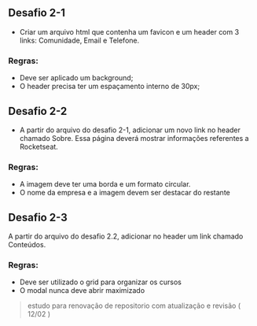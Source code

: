 ## Desafio 2-1

  - Criar um arquivo html que contenha um favicon e um header com 3 links: Comunidade, Email e Telefone.

### Regras:

- Deve ser aplicado um background;
- O header precisa ter um espaçamento interno de 30px;

## Desafio 2-2

- A partir do arquivo do desafio 2-1, adicionar um novo link no header chamado Sobre. Essa página deverá mostrar informações referentes a Rocketseat.


### Regras:

- A imagem deve ter uma borda e um formato circular.
- O nome da empresa e a imagem devem ser destacar do restante

## Desafio 2-3

A partir do arquivo do desafio 2.2, adicionar no header um link chamado Conteúdos.

### Regras:

- Deve ser utilizado o grid para organizar os cursos
- O modal nunca deve abrir maximizado


> estudo para renovação de repositorio com atualização e revisão ( 12/02 )
